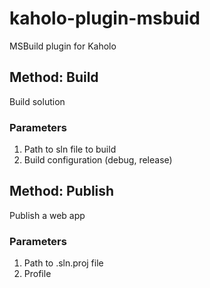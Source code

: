 # kaholo-plugin-msbuid
MSBuild plugin for Kaholo

## Method: Build
Build solution

### Parameters
1. Path to sln file to build
2. Build configuration (debug, release)

## Method: Publish
Publish a web app
### Parameters
1. Path to .sln\.proj file
2. Profile
